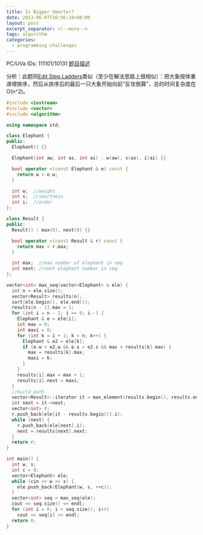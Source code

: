 ```yaml
---
title: Is Bigger Smarter?
date: 2013-06-07T16:56:34+08:00
layout: post
excerpt_separator: <!--more-->
tags: algorithm
categories:
  - programming-challenges
---
```

PC/UVa IDs: 111101/10131 <a href="http://uva.onlinejudge.org/index.php?option=com_onlinejudge&#038;Itemid=8&#038;page=show_problem&#038;category=39&#038;problem=1072&#038;mosmsg=Submission+received+with+ID+11870299" target="_blank">题目描述</a>

分析：此题同<a href="http://kuangtong.net/archives/209" title="Edit Step Ladders" target="_blank">Edit Step Ladders</a>类似（至少在解法思路上很相似）：把大象按体重递增排序，然后从排序后的最后一只大象开始向前“反攻倒算”，总的时间复杂度在O(n^2)。<!--more-->

```cpp
#include <iostream>
#include <vector>
#include <algorithm>

using namespace std;

class Elephant {
public:
  Elephant() {}

  Elephant(int aw, int as, int ai) : w(aw), s(as), i(ai) {}

  bool operator <(const Elephant & e) const {
    return w < e.w;
  }

  int w;  //weight
  int s;  //smartness
  int i;  //order
};

class Result {
public:
  Result() : max(0), next(0) {}

  bool operator <(const Result & r) const {
    return max < r.max;
  }

  int max;  //max number of elephant in seq
  int next; //next elephant number in seq
};

vector<int> max_seq(vector<Elephant> & ele) {
  int n = ele.size();
  vector<Result> results(n);
  sort(ele.begin(), ele.end());
  results[n - 1].max = 1;
  for (int i = n - 2; i >= 0; i--) {
    Elephant & e = ele[i];
    int max = 0;
    int maxi = 0;
    for (int k = i + 1; k < n; k++) {
      Elephant & e2 = ele[k];
      if (e.w < e2.w && e.s > e2.s && max < results[k].max) {
        max = results[k].max;
        maxi = k;
      }
    }
    results[i].max = max + 1;
    results[i].next = maxi;
  }
  //build path
  vector<Result>::iterator it = max_element(results.begin(), results.end());
  int next = it->next;
  vector<int> r;
  r.push_back(ele[it - results.begin()].i);
  while (next) {
    r.push_back(ele[next].i);
    next = results[next].next;
  }
  return r;
}

int main() {
  int w, s;
  int c = 0;
  vector<Elephant> ele;
  while (cin >> w >> s) {
    ele.push_back(Elephant(w, s, ++c));
  }
  vector<int> seq = max_seq(ele);
  cout << seq.size() << endl;
  for (int i = 0; i < seq.size(); i++)
    cout << seq[i] << endl;
  return 0;
}
```

